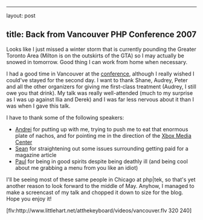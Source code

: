 <hr />

<p>layout: post</p>

<h2>title: Back from Vancouver PHP Conference 2007</h2>

<p>Looks like I just missed a winter storm that is currently pounding the Greater Toronto Area (Milton is on the outskirts of the GTA) so I may actually be snowed in tomorrow.  Good thing I can work from home when necessary.</p>

<p>
I had a good time in Vancouver at the <a href="http://vancouver.php.net/php_conference">conference</a>, although I really wished I could've stayed for the second day.  I want to thank Shane, Audrey, Peter and all the other organizers for giving me first-class treatment (Audrey, I still owe you that drink).  My talk was really well-attended (much to my surprise as I was up against Ilia and Derek) and I was far less nervous about it than I was when I gave this talk.</p>

<p>I have to thank some of the following speakers:</p>

<ul>
<li><a href="http://gravatonic.com">Andrei</a> for putting up with me, trying to push me to eat that enormous plate of nachos, and for pointing me in the direction of the <a href="http://www.xboxmediacenter.com/">Xbox Media Center</a></li>
<li><a href="http://blog.phpdoc.info">Sean</a> for straightening out some issues surrounding getting paid for a magazine article</li>
<li><a href="http://www.preinheimer.com/">Paul</a> for being in good spirits despite being deathly ill (and being cool about me grabbing a menu from you like an idiot)</li>
</ul>

<p>
I'll be seeing most of these same people in Chicago at php|tek, so that's yet another reason to look forward to the middle of May.  Anyhow, I managed to make a screencast of my talk and chopped it down to size for the blog.  Hope you enjoy it!
</p>

<p>
[flv:http://www.littlehart.net/atthekeyboard/videos/vancouver.flv 320 240]
</p>
